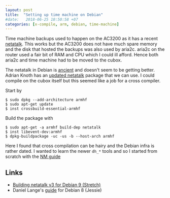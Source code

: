 ```yaml
---
layout: post
title:  "Setting up time machine on Debian"
#date:   2018-06-25 10:50:58 +07
categories: [x-compile, arm, debian, time-machine]
---
```


Time machine backups used to happen on the AC3200 as it has a recent [netatalk](http://netatalk.sourceforge.net/). This works but the AC3200 does not have much spare memory and the disk that hosted the backups was also used by aria2c. aria2c on the router used a fair bit of RAM and CPU which I could ill afford. Hence both aria2c and time machine had to be moved to the cubox.

The netatalk in Debian is [ancient](http://bugs.debian.org/cgi-bin/bugreport.cgi?bug=690227) and doesn't seem to be getting better. Adrian Knoth has an [updated netatalk](https://github.com/adiknoth/netatalk-debian) package that we can use. I could compile on the cubox itself but this seemed like a job for a cross compiler.

Start by

```
$ sudo dpkg --add-architecture armhf
$ sudo apt-get update
$ inst crossbuild-essential-armhf
```

Build the package with

```
$ sudo apt-get -a armhf build-dep netatalk
$ inst libevent-dev:armhf
$ dpkg-buildpackage -uc -us -b --host-arch armhf
```

Here I found that cross compilation can be hairy and the Debian infra is rather dated. I wanted to learn the newer `dh_*` tools and so I started from scratch with the [NM guide](https://www.debian.org/doc/manuals/maint-guide/dreq.en.html)

## Links

* [Building netatalk v3 for Debian 9 (Stretch)](http://netatalk.sourceforge.net/wiki/index.php/Install_Netatalk_3.1.11_on_Debian_9_Stretch)
* Daniel Lange's [guide](https://daniel-lange.com/archives/102-Apple-Timemachine-backups-on-Debian-8-Jessie.html) for Debian 8 (Jessie)
